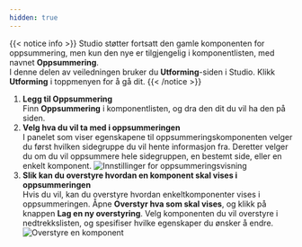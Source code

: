 ```yaml
---
hidden: true
---
```


{{< notice info >}}
Studio støtter fortsatt den gamle komponenten for oppsummering, men kun den nye er tilgjengelig i komponentlisten, med navnet **Oppsummering**.  
I denne delen av veiledningen bruker du **Utforming**-siden i Studio.
Klikk **Utforming** i toppmenyen for å gå dit.
{{< /notice >}}

1. **Legg til Oppsummering**  
   Finn **Oppsummering** i komponentlisten, og dra den dit du vil ha den på siden.
2. **Velg hva du vil ta med i oppsummeringen**  
   I panelet som viser egenskapene til oppsummeringskomponenten velger du først hvilken sidegruppe du vil hente informasjon fra.
   Deretter velger du om du vil oppsummere hele sidegruppen, en bestemt side, eller en enkelt komponent.
   ![Innstillinger for oppsummeringsvisning](/altinn-studio/v8/guides/development/summary2/studio/summary-display.png "Innstillinger for oppsummeringsvisning")
3. **Slik kan du overstyre hvordan en komponent skal vises i oppsummeringen**  
   Hvis du vil, kan du overstyre hvordan enkeltkomponenter vises i oppsummeringen.
   Åpne **Overstyr hva som skal vises**, og klikk på knappen **Lag en ny overstyring**.
   Velg komponenten du vil overstyre i nedtrekkslisten, og spesifiser hvilke egenskaper du ønsker å endre.
   ![Overstyre en komponent](/altinn-studio/v8/guides/development/summary2/studio/override.png "Overstyre en komponent")
